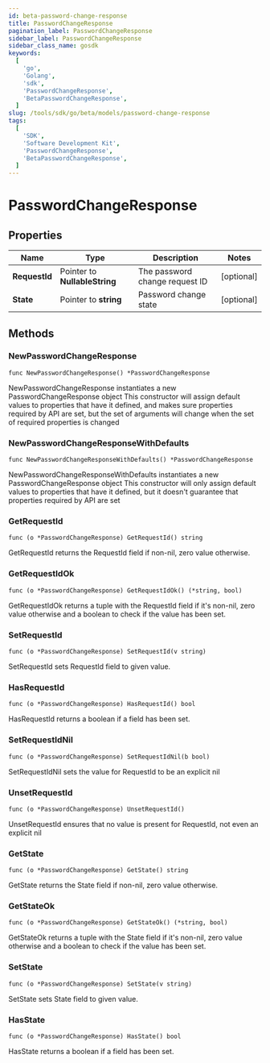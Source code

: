 ```yaml
---
id: beta-password-change-response
title: PasswordChangeResponse
pagination_label: PasswordChangeResponse
sidebar_label: PasswordChangeResponse
sidebar_class_name: gosdk
keywords:
  [
    'go',
    'Golang',
    'sdk',
    'PasswordChangeResponse',
    'BetaPasswordChangeResponse',
  ]
slug: /tools/sdk/go/beta/models/password-change-response
tags:
  [
    'SDK',
    'Software Development Kit',
    'PasswordChangeResponse',
    'BetaPasswordChangeResponse',
  ]
---
```


# PasswordChangeResponse

## Properties

| Name | Type | Description | Notes |
| --- | --- | --- | --- |
| **RequestId** | Pointer to **NullableString** | The password change request ID | [optional] |
| **State** | Pointer to **string** | Password change state | [optional] |

## Methods

### NewPasswordChangeResponse

`func NewPasswordChangeResponse() *PasswordChangeResponse`

NewPasswordChangeResponse instantiates a new PasswordChangeResponse object This constructor will assign default values to properties that have it defined, and makes sure properties required by API are set, but the set of arguments will change when the set of required properties is changed

### NewPasswordChangeResponseWithDefaults

`func NewPasswordChangeResponseWithDefaults() *PasswordChangeResponse`

NewPasswordChangeResponseWithDefaults instantiates a new PasswordChangeResponse object This constructor will only assign default values to properties that have it defined, but it doesn't guarantee that properties required by API are set

### GetRequestId

`func (o *PasswordChangeResponse) GetRequestId() string`

GetRequestId returns the RequestId field if non-nil, zero value otherwise.

### GetRequestIdOk

`func (o *PasswordChangeResponse) GetRequestIdOk() (*string, bool)`

GetRequestIdOk returns a tuple with the RequestId field if it's non-nil, zero value otherwise and a boolean to check if the value has been set.

### SetRequestId

`func (o *PasswordChangeResponse) SetRequestId(v string)`

SetRequestId sets RequestId field to given value.

### HasRequestId

`func (o *PasswordChangeResponse) HasRequestId() bool`

HasRequestId returns a boolean if a field has been set.

### SetRequestIdNil

`func (o *PasswordChangeResponse) SetRequestIdNil(b bool)`

SetRequestIdNil sets the value for RequestId to be an explicit nil

### UnsetRequestId

`func (o *PasswordChangeResponse) UnsetRequestId()`

UnsetRequestId ensures that no value is present for RequestId, not even an explicit nil

### GetState

`func (o *PasswordChangeResponse) GetState() string`

GetState returns the State field if non-nil, zero value otherwise.

### GetStateOk

`func (o *PasswordChangeResponse) GetStateOk() (*string, bool)`

GetStateOk returns a tuple with the State field if it's non-nil, zero value otherwise and a boolean to check if the value has been set.

### SetState

`func (o *PasswordChangeResponse) SetState(v string)`

SetState sets State field to given value.

### HasState

`func (o *PasswordChangeResponse) HasState() bool`

HasState returns a boolean if a field has been set.

